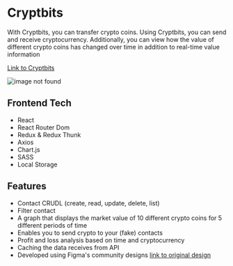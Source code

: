 # Cryptbits

<p>With Cryptbits, you can transfer crypto coins. Using Cryptbits, you can send and receive cryptocurrency. Additionally, you can view how the value of different crypto coins has changed over time in addition to real-time value information</p>

<p><a href="https://shanikupiec.github.io/Cryptbits-React/" target="blank">Link to Cryptbits</a> </p>

![image not found](https://res.cloudinary.com/trellox/image/upload/v1672667307/github%20-%20readme/Cryptobits_plkdpv.png)

## Frontend Tech
- React
- React Router Dom
- Redux & Redux Thunk
- Axios
- Chart.js
- SASS
- Local Storage

## Features
- Contact CRUDL (create, read, update, delete, list)
- Filter contact
- A graph that displays the market value of 10 different crypto coins for 5 different periods of time
- Enables you to send crypto to your (fake) contacts
- Profit and loss analysis based on time and cryptocurrency
- Caching the data receives from API 
- Developed using Figma's community designs <a href="https://www.figma.com/community/file/1147402245634536123" target="blank">link to original design </a>
